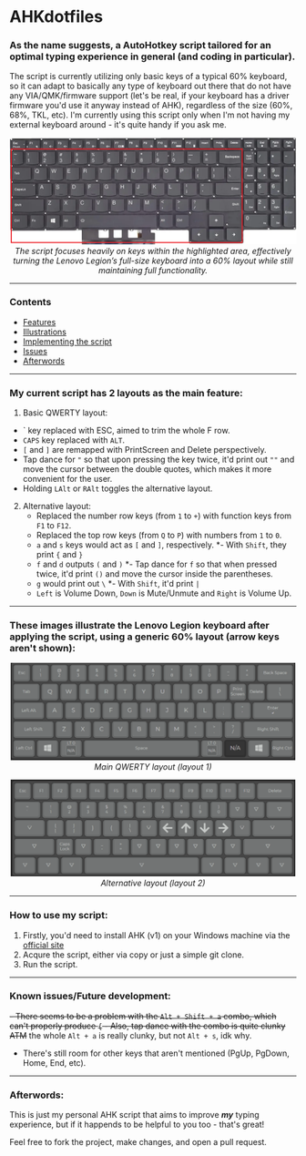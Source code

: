 # AHKdotfiles
### As the name suggests, a AutoHotkey script tailored for an optimal typing experience in general (and coding in particular).

The script is currently utilizing only basic keys of a typical 60% keyboard, so it can adapt to basically any type of keyboard out there that do not have any VIA/QMK/firmware support (let's be real, if your keyboard has a driver firmware you'd use it anyway instead of AHK), regardless of the size (60%, 68%, TKL, etc). I'm currently using this script only when I'm not having my external keyboard around - it's quite handy if you ask me. 

<p align="center">
  <img src="lenovokeyboard.png" alt="Lenovo keyboard layout" width="600">
  <br>
  <em>The script focuses heavily on keys within the highlighted area, effectively turning the Lenovo Legion’s full-size keyboard into a 60% layout while still maintaining full functionality.</em>
</p>

---

### Contents

- [Features](#my-current-script-has-2-layouts-as-the-main-feature)
- [Illustrations](#these-images-illustrate-the-lenovo-legion-keyboard-after-applying-the-script-using-a-generic-60-layout-arrow-keys-arent-shown)
- [Implementing the script](#how-to-use-my-script)
- [Issues](#known-issuesfuture-development)
- [Afterwords](#afterwords)
___ 
### My current script has 2 layouts as the main feature:

1. Basic QWERTY layout:
  - \` key replaced with ESC, aimed to trim the whole F row. 
  - `CAPS` key replaced with `ALT`.
  - `[` and `]` are remapped with PrintScreen and Delete perspectively. 
  - Tap dance for `"` so that upon pressing the key twice, it'd print out `""` and move the cursor between the double quotes, which makes it more convenient for the user. 
  - Holding `LAlt` or `RAlt` toggles the alternative layout.
 
2. Alternative layout:
	- Replaced the number row keys (from `1` to `+`) with function keys from `F1` to `F12`.
	- Replaced the top row keys (from `Q` to `P`) with numbers from `1` to `0`.
	- `a` and `s` keys would act as `[` and `]`, respectively.
	    *- With `Shift`, they print `{` and `}` 
	- `f` and `d` outputs `(` and `)`
		*- Tap dance for `f` so that when pressed twice, it'd print `()` and move the cursor  inside the parentheses.
	- `g` would print out `\`
		*- With `Shift`, it'd print `|`
	- `Left` is Volume Down, `Down` is Mute/Unmute and `Right` is Volume Up.
---
### These images illustrate the Lenovo Legion keyboard after applying the script, using a generic 60% layout (arrow keys aren't shown):

<p align="center">
  <img src="demoQWERTYlayout.png" alt="Main QWERTY layout" width="500">
  <br>
  <em>Main QWERTY layout (layout 1)</em>
</p>

<p align="center">
  <img src="demoALTlayout.png" alt="Alternative layout" width="500">
  <br>
  <em>Alternative layout (layout 2)</em>
</p>

---
### How to use my script: 

1. Firstly, you'd need to install AHK (v1) on your Windows machine via the [official site](https://www.autohotkey.com/)
2. Acqure the script, either via copy or just a simple git clone.
3. Run the script. 
---
### Known issues/Future development:
~~- There seems to be a problem with the `Alt + Shift + a` combo, which can't properly produce `{`
	- Also, tap dance with the combo is quite clunky ATM~~ the whole `Alt + a` is really clunky, but not `Alt + s`, idk why.
- There's still room for other keys that aren't mentioned (PgUp, PgDown, Home, End, etc).
---
### Afterwords:
This is just my personal AHK script that aims to improve ***my*** typing experience, but if it happends to be helpful to you too - that's great!

Feel free to fork the project, make changes, and open a pull request.
